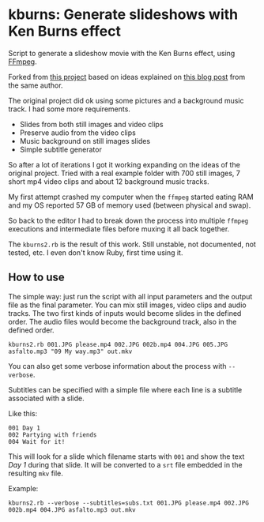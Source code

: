 # kburns: Generate slideshows with Ken Burns effect

Script to generate a slideshow movie with the Ken Burns effect,
using [FFmpeg](http://ffmpeg.org).

Forked from [this project](https://github.com/remko/kburns) based on
ideas explained on [this blog post](https://el-tramo.be/blog/ken-burns-ffmpeg/)
from the same author.

The original project did ok using some pictures and a background
music track. I had some more requirements.

* Slides from both still images and video clips
* Preserve audio from the video clips
* Music background on still images slides
* Simple subtitle generator

So after a lot of iterations I got it working expanding on the ideas
of the original project. Tried with a real example folder with 700
still images, 7 short mp4 video clips and about 12 background music
tracks.

My first attempt crashed my computer when the `ffmpeg` started eating
RAM and my OS reported 57 GB of memory used (between physical and swap).

So back to the editor I had to break down the process into multiple
`ffmpeg` executions and intermediate files before muxing it all back
together.

The `kburns2.rb` is the result of this work. Still unstable, not
documented, not tested, etc. I even don't know Ruby, first time using
it.

## How to use

The simple way: just run the script with all input parameters and
the output file as the final parameter. You can mix still images,
video clips and audio tracks. The two first kinds of inputs would
become slides in the defined order. The audio files would become
the background track, also in the defined order.

```
kburns2.rb 001.JPG please.mp4 002.JPG 002b.mp4 004.JPG 005.JPG asfalto.mp3 "09 My way.mp3" out.mkv
```

You can also get some verbose information about the process with
`--verbose`.

Subtitles can be specified with a simple file where each line is
a subtitle associated with a slide.

Like this:

```
001 Day 1
002 Partying with friends
004 Wait for it!
```

This will look for a slide which filename starts with `001` and show
the text *Day 1* during that slide. It will be converted to a `srt`
file embedded in the resulting `mkv` file.

Example:

```
kburns2.rb --verbose --subtitles=subs.txt 001.JPG please.mp4 002.JPG 002b.mp4 004.JPG asfalto.mp3 out.mkv
```
